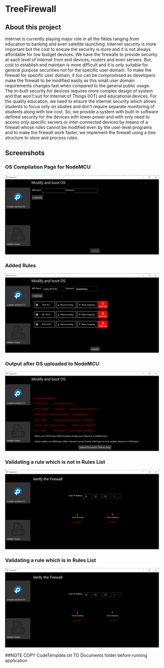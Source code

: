 # TreeFirewall

## About this project
Internet is currently playing major role in all the fields ranging from education to banking and even satellite launching. Internet security is more important but the cost to ensure the security is more and it is not always affordable for low budget devices. We have the firewalls to provide security at each level of internet from end devices, routers and even servers. But, cost to establish and maintain is more difficult and it is only suitable for general purpose securities not for the specific user domain. To make the firewall for specific user domain, it too can be compromised as developers make the firewall to be modified easily as this small user domain requirements changes fast when compared to the general public usage. The in-built security for devices requires more complex design of system and that won’t suit for Internet of Things (IOT) and educational devices. For the quality education, we need to ensure the internet security which allows students to focus only on studies and don’t require separate monitoring of students along with low cost. So, we provide a system with built-in software defined security for the devices with lower power and with only need to access only specific servers or inter-connected devices by means of a firewall whose rules cannot be modified even by the user-level programs and to make the firewall work faster, we implement the firewall using a tree structure to store and process rules.

## Screenshots

### OS Compilation Page for NodeMCU

![OS Compilation Page](https://github.com/VivekRaja2000/TreeFirewall/blob/master/Screenshots/scrshot1.png)

### Added Rules

![Added Rules](https://github.com/VivekRaja2000/TreeFirewall/blob/master/Screenshots/scrshot2.png)

### Output after OS uploaded to NodeMCU

![OS Upload Output](https://github.com/VivekRaja2000/TreeFirewall/blob/master/Screenshots/scrshot3.png)

### Validating a rule which is not in Rules List

![NoRuleValidation](https://github.com/VivekRaja2000/TreeFirewall/blob/master/Screenshots/scrshot4.png)

### Validating a rule which is in Rules List

![RuleValidaion](https://github.com/VivekRaja2000/TreeFirewall/blob/master/Screenshots/scrshot5.png)

##NOTE
COPY CodeTemplate.txt TO Documents folder before running application
